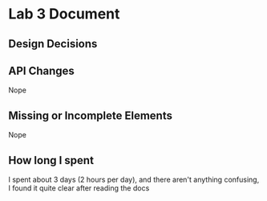 # Lab 3 Document
## Design Decisions


## API Changes
Nope

## Missing or Incomplete Elements
Nope

## How long I spent
I spent about 3 days (2 hours per day), and there aren't anything confusing, I found it quite clear after reading the docs


